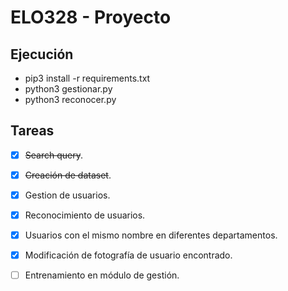 # ELO328 - Proyecto

## Ejecución
- pip3 install -r requirements.txt
- python3 gestionar.py
- python3 reconocer.py

## Tareas
- [x] ~~Search query~~.
- [x] ~~Creación de dataset~~.
- [x] Gestion de usuarios.

- [x] Reconocimiento de usuarios.
- [x] Usuarios con el mismo nombre en diferentes departamentos.
- [x] Modificación de fotografía de usuario encontrado.
- [ ] Entrenamiento en módulo de gestión.

